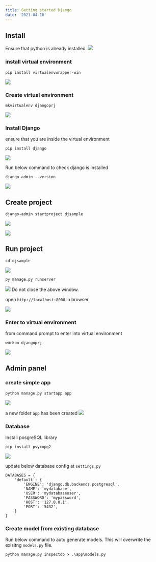 ```yaml
---
title: Getting started Django
date: '2021-04-10'
---
```


## Install

Ensure that python is already installed.
![](CheckPythonVersion.png)

### install virtual environment

```
pip install virtualenvwrapper-win
```

![](InstallVirtualEnvWarpper.png)

### Create virtual environment

```
mkvirtualenv djangoprj
```

![](CreatingVirtualEnv.png)

### Install Django

ensure that you are inside the virtual environment

```
pip install django
```

![](InstallDjango.png)

Run below command to check django is installed

```
django-admin --version
```

![](EnsureDjangoInstalled.png)

## Create project

```
django-admin startproject djsample
```

![](CreateDjangoProject.png)

![](NewFolderCreatedForProject.png)

## Run project

```
cd djsample
```

![](GoToInsideTheProjectToRun.png)

```
py manage.py runserver
```

![](RunDjangoProjectsServer.png)
Do not close the above window.

open `http://localhost:8000` in browser.

![](RunningNewDjangoPage.png)

### Enter to virtual environment

from command prompt to enter into virtual environment

```
workon djangoprj
```

![](EntertoVirtualEnv.png)

## Admin panel

### create simple app

```
python manage.py startapp app
```

![](CreateDjangoApp.png)

a new folder `app` has been created
![](NewAppFolderCreated.png)

### Database

Install posgreSQL library

```
pip install psycopg2
```

![](InstallPsycopg2.png)

update below database config at `settings.py`

```
DATABASES = {
    'default': {
        'ENGINE': 'django.db.backends.postgresql',
        'NAME': 'mydatabase',
        'USER': 'mydatabaseuser',
        'PASSWORD': 'mypassword',
        'HOST': '127.0.0.1',
        'PORT': '5432',
    }
}

```

### Create model from existing database

Run below command to auto generate models. This will overwrite the exisitng `models.py` file.

```
python manage.py inspectdb > .\app\models.py
```
